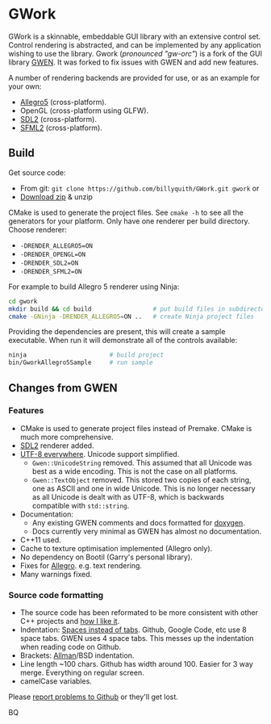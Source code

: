 GWork
=====

GWork is a skinnable, embeddable GUI library with an extensive control set. Control rendering
is abstracted, and can be implemented by any application wishing to use the library.
Gwork (*pronounced "gw-orc"*) is a fork of the GUI library [GWEN][gwen]. It was forked 
to fix issues with GWEN and add new features.

A number of rendering backends are provided for use, or as an example for your own:

 * [Allegro5][al5] (cross-platform).
 * OpenGL (cross-platform using GLFW).
 * [SDL2][sdl2] (cross-platform).
 * [SFML2][sfml2] (cross-platform).

## Build

Get source code:

* From git: `git clone https://github.com/billyquith/GWork.git gwork` or
* [Download zip](https://github.com/billyquith/GWork/archive/gwork.zip) & unzip

CMake is used to generate the project files. See `cmake -h` to see all the generators for 
your platform. Only have one renderer per build directory. Choose renderer:

* `-DRENDER_ALLEGRO5=ON`
* `-DRENDER_OPENGL=ON`
* `-DRENDER_SDL2=ON`
* `-DRENDER_SFML2=ON`

For example to build Allegro 5 renderer using Ninja:

```bash
cd gwork
mkdir build && cd build                 # put build files in subdirectory
cmake -GNinja -DRENDER_ALLEGRO5=ON ..   # create Ninja project files
```

Providing the dependencies are present, this will create a sample executable. When run it will
demonstrate all of the controls available:

```bash
ninja                       # build project
bin/GworkAllegro5Sample     # run sample
```

## Changes from GWEN

### Features

* CMake is used to generate project files instead of Premake. CMake is much more
  comprehensive.
* [SDL2][sdl2] renderer added.
* [UTF-8 everywhere][5]. Unicode support simplified.
  * `Gwen::UnicodeString` removed. This assumed that all Unicode was best as a 
    wide encoding. This is not the case on all platforms.
  * `Gwen::TextObject` removed. This stored two copies of each string, one as 
    ASCII and one in wide Unicode. This is no longer necessary as all Unicode 
    is dealt with as UTF-8, which is backwards compatible with `std::string`.
* Documentation:
  * Any existing GWEN comments and docs formatted for [doxygen](http://doxygen.org).
  * Docs currently very minimal as GWEN has almost no documentation.
* C++11 used.
* Cache to texture optimisation implemented (Allegro only).
* No dependency on Bootil (Garry's personal library).
* Fixes for [Allegro][al5]. e.g. text rendering.
* Many warnings fixed.

### Source code formatting
  
* The source code has been reformated to be more consistent with other C++ 
  projects and [how I like it][1].
* Indentation: [Spaces instead of tabs](http://www.jwz.org/doc/tabs-vs-spaces.html).
  Github, Google Code, etc use 8 space tabs. GWEN uses 4 space tabs. This 
  messes up the indentation when reading code on Github.
* Brackets: [Allman][2]/BSD indentation.
* Line length ~100 chars. Github has width around 100. Easier for 3 way merge. Everything 
  on regular screen.
* camelCase variables.
  
Please [report problems to Github][issues] or they'll get lost.

BQ

[gwen]: https://github.com/garrynewman/GWEN
[sdl2]: https://www.libsdl.org/
[sfml2]: http://www.sfml-dev.org
[al5]: http://alleg.sourceforge.net
[issues]: https://github.com/billyquith/GWork/issues "Bugs/Issues"
[1]: http://www.codinghorror.com/blog/2009/04/death-to-the-space-infidels.html "Interesting article on consistency"
[2]: http://en.wikipedia.org/wiki/Indent_style#Allman_style "Not uncommon"
[5]: http://www.utf8everywhere.org "Why you should use UTF8 everywhere."
[6]: http://industriousone.com/premake

